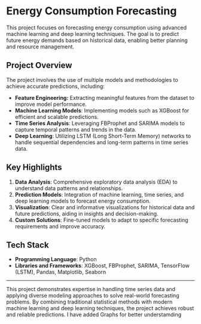 # Energy Consumption Forecasting

This project focuses on forecasting energy consumption using advanced machine learning and deep learning techniques. The goal is to predict future energy demands based on historical data, enabling better planning and resource management.

## Project Overview

The project involves the use of multiple models and methodologies to achieve accurate predictions, including:

- **Feature Engineering:**
 Extracting meaningful features from the dataset to improve model performance.
- **Machine Learning Models**: Implementing models such as XGBoost for efficient and scalable predictions.
- **Time Series Analysis**: Leveraging FBProphet and SARIMA models to capture temporal patterns and trends in the data.
- **Deep Learning**: Utilizing LSTM (Long Short-Term Memory) networks to handle sequential dependencies and long-term patterns in time series data.

## Key Highlights

1. **Data Analysis**: Comprehensive exploratory data analysis (EDA) to understand data patterns and relationships.
2. **Prediction Models**: Integration of machine learning, time series, and deep learning models to forecast energy consumption.
3. **Visualization**: Clear and informative visualizations for historical data and future predictions, aiding in insights and decision-making.
4. **Custom Solutions**: Fine-tuned models to adapt to specific forecasting requirements and improve accuracy.

## Tech Stack

- **Programming Language**: Python
- **Libraries and Frameworks**: XGBoost, FBProphet, SARIMA, TensorFlow (LSTM), Pandas, Matplotlib, Seaborn

---

This project demonstrates expertise in handling time series data and applying diverse modeling approaches to solve real-world forecasting problems. By combining traditional statistical methods with modern machine learning and deep learning techniques, the project achieves robust and reliable predictions.
I have added Graphs for better understamding
